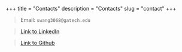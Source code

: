 +++
title = "Contacts"
description = "Contacts"
slug = "contact"
+++

> Email: `swang3068@gatech.edu`

> [Link to LinkedIn](https://www.linkedin.com/in/samuel-wang-8a0189260/)

> [Link to Github](https://github.com/ZebraAlgebra)